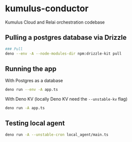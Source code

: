 # kumulus-conductor

Kumulus Cloud and Relai orchestration codebase

## Pulling a postgres database via Drizzle

```bash
### Pull
deno --env -A --node-modules-dir npm:drizzle-kit pull
```
## Running the app

With Postgres as a database

```bash
deno run --env -A app.ts
```

With Deno KV (locally Deno KV need the `--unstable-kv` flag)

```bash
deno run -A app.ts
```

## Testing local agent

```bash
deno run -A --unstable-cron local_agent/main.ts
```
